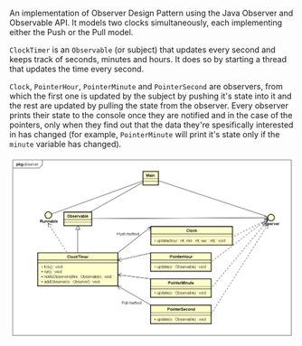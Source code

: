 An implementation of Observer Design Pattern using the Java Observer and Observable API. It models two clocks simultaneously, each implementing either the Push or the Pull model.

`ClockTimer` is an `Observable` (or subject) that updates every second and keeps track of seconds, minutes and hours. It does so
by starting a thread that updates the time every second. 

`Clock`, `PointerHour`, `PointerMinute` and `PointerSecond` are observers, from which the first one is updated by the subject by pushing it's state into it and the rest are updated by pulling the state from the observer. Every observer prints their state to the console once they are notified and in the case of the pointers, only when they find out that the data they're spesifically interested in has changed (for example, `PointerMinute` will print it's state only if the `minute` variable has changed).

![alt text](UML%2004%20Observer.png)
